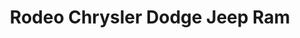 ---
title: "Rodeo Chrysler Dodge Jeep Ram"
url: /queen-creek/rodeo-chrysler-dodge-jeep-ram/
shop: car
---